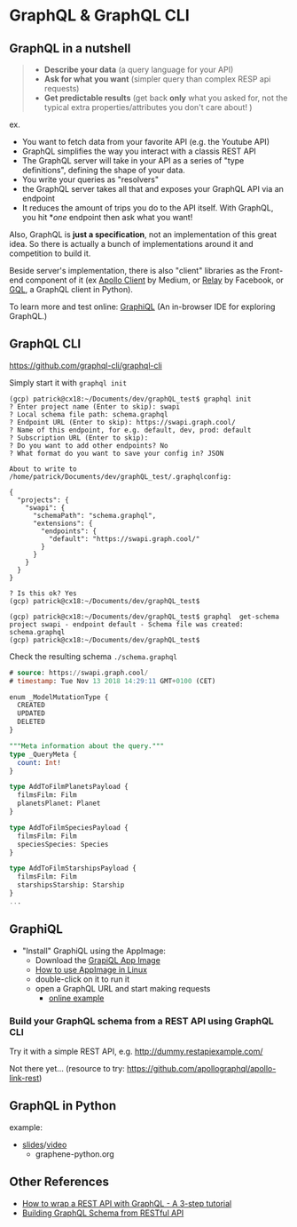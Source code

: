 # GraphQL & GraphQL CLI

## GraphQL in a nutshell

> * **Describe your data** (a query language for your API)
> * **Ask for what you want** (simpler query than complex RESP api requests)
> * **Get predictable results** (get back **only** what you asked for, not the typical extra properties/attributes you don't care about! )

ex. 

* You want to fetch data from your favorite API (e.g. the Youtube API)
* GraphQL simplifies the way you interact with a classis REST API
* The GraphQL server will take in your API as a series of "type definitions", defining the shape of your data.
* You write your queries as "resolvers"
* the GraphQL server takes all that and exposes your GraphQL API via an endpoint
* It reduces the amount of trips you do to the API itself. With GraphQL, you hit **one* endpoint then ask what you want!

Also, GraphQL is **just a specification**, not an implementation of this great idea. So there is actually a bunch of implementations around it and competition to build it.


Beside server's implementation, there is also "client" libraries as the Front-end component of it (ex [Apollo Client](https://www.apollographql.com/docs/react/) by Medium, or [Relay](https://facebook.github.io/relay/) by Facebook, or [GQL](https://github.com/graphql-python/gql), a GraphQL client in Python).


To learn more and test online: [GraphiQL](https://github.com/graphql/graphiql) (An in-browser IDE for exploring GraphQL.)










## GraphQL CLI

https://github.com/graphql-cli/graphql-cli


Simply start it with `graphql init`


```shell
(gcp) patrick@cx18:~/Documents/dev/graphQL_test$ graphql init
? Enter project name (Enter to skip): swapi
? Local schema file path: schema.graphql
? Endpoint URL (Enter to skip): https://swapi.graph.cool/
? Name of this endpoint, for e.g. default, dev, prod: default
? Subscription URL (Enter to skip): 
? Do you want to add other endpoints? No
? What format do you want to save your config in? JSON

About to write to /home/patrick/Documents/dev/graphQL_test/.graphqlconfig:

{
  "projects": {
    "swapi": {
      "schemaPath": "schema.graphql",
      "extensions": {
        "endpoints": {
          "default": "https://swapi.graph.cool/"
        }
      }
    }
  }
}

? Is this ok? Yes
(gcp) patrick@cx18:~/Documents/dev/graphQL_test$
```



```shell
(gcp) patrick@cx18:~/Documents/dev/graphQL_test$ graphql  get-schema
project swapi - endpoint default - Schema file was created: schema.graphql
(gcp) patrick@cx18:~/Documents/dev/graphQL_test$
```

Check the resulting schema `./schema.graphql`

```sql
# source: https://swapi.graph.cool/
# timestamp: Tue Nov 13 2018 14:29:11 GMT+0100 (CET)

enum _ModelMutationType {
  CREATED
  UPDATED
  DELETED
}

"""Meta information about the query."""
type _QueryMeta {
  count: Int!
}

type AddToFilmPlanetsPayload {
  filmsFilm: Film
  planetsPlanet: Planet
}

type AddToFilmSpeciesPayload {
  filmsFilm: Film
  speciesSpecies: Species
}

type AddToFilmStarshipsPayload {
  filmsFilm: Film
  starshipsStarship: Starship
}
...
```








## GraphiQL

* "Install" GraphiQL using the AppImage:
  * Download the [GrapiQL App Image](https://github.com/skevy/graphiql-app/releases/download/v0.6.3/graphiql-app-0.6.3-x86_64.AppImage)
  * [How to use AppImage in Linux](https://itsfoss.com/use-appimage-linux/)
  * double-click on it to run it
  * open a GraphQL URL and start making requests
      * [online example](https://graphql-compose-swapi.herokuapp.com/?query=%7B%0A%20%20films%20%7B%0A%20%20%20%20title%0A%20%20%20%20episode_id%0A%20%20%20%20opening_crawl%0A%20%20%20%20director%0A%20%20%20%20producer%0A%20%20%20%20release_date%0A%20%20%20%20created%0A%20%20%20%20edited%0A%20%20%20%20url%0A%20%20%7D%0A%7D) 

### Build your GraphQL schema from a REST API using GraphQL CLI

Try it with a simple REST API, e.g. http://dummy.restapiexample.com/

Not there yet... (resource to try: https://github.com/apollographql/apollo-link-rest)



## GraphQL in Python

example:
 * [slides](bit.ly/py-graphql)/[video](https://www.youtube.com/watch?v=cKTbHph-wlk)
    * graphene-python.org





## Other References

* [How to wrap a REST API with GraphQL - A 3-step tutorial](https://www.prisma.io/blog/how-to-wrap-a-rest-api-with-graphql-8bf3fb17547d/)
* [Building GraphQL Schema from RESTful API](https://medium.com/@lyskos97/building-graphql-schema-from-rest-api-ee31ac12c57b)
